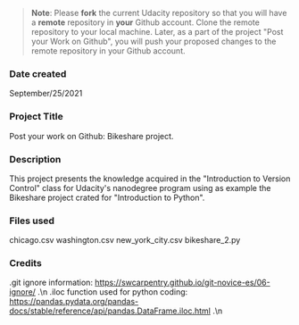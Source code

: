>**Note**: Please **fork** the current Udacity repository so that you will have a **remote** repository in **your** Github account. Clone the remote repository to your local machine. Later, as a part of the project "Post your Work on Github", you will push your proposed changes to the remote repository in your Github account.

### Date created
September/25/2021

### Project Title
Post your work on Github: Bikeshare project.

### Description
This project presents the knowledge acquired in the "Introduction to Version Control" class for Udacity's nanodegree program using as example the Bikeshare project crated for "Introduction to Python".

### Files used
chicago.csv
washington.csv
new_york_city.csv
bikeshare_2.py

### Credits
.git ignore information: https://swcarpentry.github.io/git-novice-es/06-ignore/ .\n
.iloc function used for python coding: https://pandas.pydata.org/pandas-docs/stable/reference/api/pandas.DataFrame.iloc.html .\n
